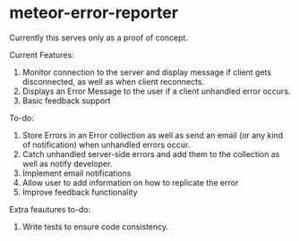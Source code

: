 meteor-error-reporter
=====================
Currently this serves only as a proof of concept.

Current Features:
1. Monitor connection to the server and display message if client gets disconnected, as well as when client reconnects. 
2. Displays an Error Message to the user if a client unhandled error occurs.
3. Basic feedback support

To-do:

1. Store Errors in an Error collection as well as send an email (or any kind of notification) when unhandled errors occur.
2. Catch unhandled server-side errors and add them to the collection as well as notify developer.
3. Implement email notifications
4. Allow user to add information on how to replicate the error
5. Improve feedback functionality

Extra feautures to-do: 

1. Write tests to ensure code consistency.
